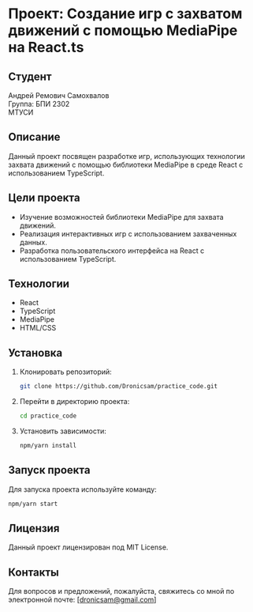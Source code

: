 # Проект: Создание игр с захватом движений с помощью MediaPipe на React.ts

## Студент
Андрей Ремович Самохвалов  
Группа: БПИ 2302  
МТУСИ

## Описание
Данный проект посвящен разработке игр, использующих технологии захвата движений с помощью библиотеки MediaPipe в среде React с использованием TypeScript. 

## Цели проекта
- Изучение возможностей библиотеки MediaPipe для захвата движений.
- Реализация интерактивных игр с использованием захваченных данных.
- Разработка пользовательского интерфейса на React с использованием TypeScript.

## Технологии
- React
- TypeScript
- MediaPipe
- HTML/CSS

## Установка
1. Клонировать репозиторий:
   ```bash
   git clone https://github.com/Dronicsam/practice_code.git
   ```
2. Перейти в директорию проекта:
   ```bash
   cd practice_code
   ```
3. Установить зависимости:
   ```bash
   npm/yarn install
   ```

## Запуск проекта
Для запуска проекта используйте команду:
```bash
npm/yarn start
```

## Лицензия
Данный проект лицензирован под MIT License. 

## Контакты
Для вопросов и предложений, пожалуйста, свяжитесь со мной по электронной почте: [dronicsam@gmail.com]
